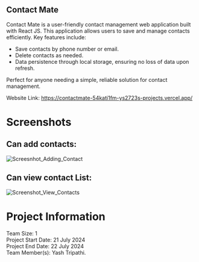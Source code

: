 ## Contact Mate

Contact Mate is a user-friendly contact management web application built with React JS. This application allows users to save and manage contacts efficiently. Key features include:

- Save contacts by phone number or email.
- Delete contacts as needed.
- Data persistence through local storage, ensuring no loss of data upon refresh.
  
Perfect for anyone needing a simple, reliable solution for contact management.

Website Link: https://contactmate-54kati1fm-ys2723s-projects.vercel.app/ 

# Screenshots

## Can add contacts:
![Screesnhot_Adding_Contact](https://i.postimg.cc/ryx9LCqF/Screenshot-17019.png)

## Can view contact List:
![Screenshot_View_Contacts](https://i.postimg.cc/4NXpkD8B/Screenshot-17020.png)


##
# Project Information
Team Size: 1 <br/>
Project Start Date: 21 July 2024 <br/>
Project End Date: 22 July 2024 <br/>
Team Member(s): Yash Tripathi.
